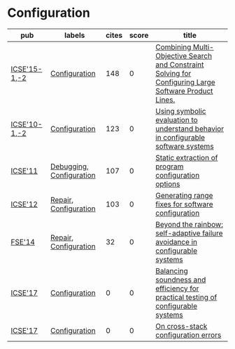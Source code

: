 # Configuration

|pub|labels|cites|score|title|
|---|------|-----|-----|-----|
|[ICSE'15-1](https://dblp.org/db/conf/icse/icse2015-1.html),[-2](ICSE'15)|[Configuration](Configuration.md)|148|0|[Combining Multi-Objective Search and Constraint Solving for Configuring Large Software Product Lines.](https://scholar.google.com/scholar?q=Combining+Multi-Objective+Search+and+Constraint+Solving+for+Configuring+Large+Software+Product+Lines.)|
|[ICSE'10-1](https://dblp.org/db/conf/icse/icse2010-1.html),[-2](ICSE'10)|[Configuration](Configuration.md)|123|0|[Using symbolic evaluation to understand behavior in configurable software systems](https://scholar.google.com/scholar?q=Using+symbolic+evaluation+to+understand+behavior+in+configurable+software+systems)|
|[ICSE'11](https://dblp.org/db/conf/icse/icse2011.html)|[Debugging](Debugging.md), [Configuration](Configuration.md)|107|0|[Static extraction of program configuration options](https://scholar.google.com/scholar?q=Static+extraction+of+program+configuration+options)|
|[ICSE'12](https://dblp.org/db/conf/icse/icse2012.html)|[Repair](Repair.md), [Configuration](Configuration.md)|103|0|[Generating range fixes for software configuration](https://scholar.google.com/scholar?q=Generating+range+fixes+for+software+configuration)|
|[FSE'14](https://dblp.org/db/conf/sigsoft/fse2014.html)|[Repair](Repair.md), [Configuration](Configuration.md)|32|0|[Beyond the rainbow: self-adaptive failure avoidance in configurable systems](https://scholar.google.com/scholar?q=Beyond+the+rainbow%3A+self-adaptive+failure+avoidance+in+configurable+systems)|
|[ICSE'17](https://dblp.org/db/conf/icse/icse2017.html)|[Configuration](Configuration.md)|0|0|[Balancing soundness and efficiency for practical testing of configurable systems](https://scholar.google.com/scholar?q=Balancing+soundness+and+efficiency+for+practical+testing+of+configurable+systems)|
|[ICSE'17](https://dblp.org/db/conf/icse/icse2017.html)|[Configuration](Configuration.md)|0|0|[On cross-stack configuration errors](https://scholar.google.com/scholar?q=On+cross-stack+configuration+errors)|
